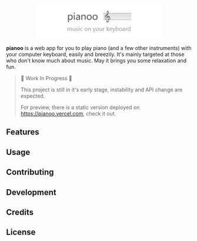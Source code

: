 <p align="center">
  <img src="docs/img/logo.png">
</p>

**pianoo** is a web app for you to play piano (and a few other instruments) with your computer keyboard, easily and breezily. It's mainly targeted at those who don't know much about music. May it brings you some relaxation and fun.

> 🚧 Work In Progress 🚧
>
> This project is still in it's early stage, instability and API change are expected.
> 
> For preview, there is a static version deployed on <https://pianoo.vercel.com>, check it out.



## Features

## Usage

## Contributing

## Development

## Credits

## License
